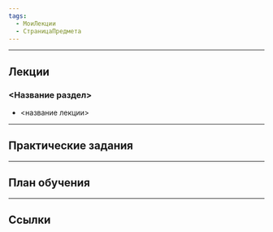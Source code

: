```yaml
---
tags:
  - МоиЛекции
  - СтраницаПредмета
---
```




---
## Лекции

### <Название раздел>

- <название лекции>

---
## Практические задания



---
## План обучения



---
## Ссылки